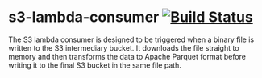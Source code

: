 # s3-lambda-consumer [![Build Status](https://travis-ci.org/kine-dmd/s3-lambda-consumer.svg?branch=master)](https://travis-ci.org/kine-dmd/s3-lambda-consumer)

The S3 lambda consumer is designed to be triggered when a binary file is written to the S3 intermediary bucket. It downloads the file straight to memory and then transforms the data to Apache Parquet format before writing it to the final S3 bucket in the same file path.

